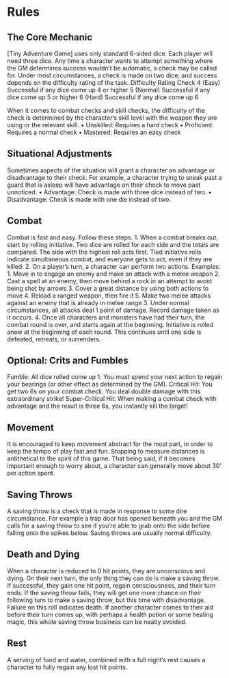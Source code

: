 # Rules
## The Core Mechanic
[Tiny Adventure Game] uses only standard 6-sided dice. Each player will need three dice.
Any time a character wants to attempt something where the GM determines success wouldn’t be automatic, a check may be called for. Under most circumstances, a check is made on two dice, and success depends on the difficulty rating of the task.
Difficulty Rating
Check
4 (Easy)
Successful if any dice come up 4 or higher
5 (Normal)
Successful if any dice come up 5 or higher
6 (Hard)
Successful if any dice come up 6

When it comes to combat checks and skill checks, the difficulty of the check is determined by the character’s skill level with the weapon they are using or the relevant skill.
    • Unskilled: Requires a hard check
    • Proficient: Requires a normal check
    • Mastered: Requires an easy check
## Situational Adjustments
Sometimes aspects of the situation will grant a character an advantage or disadvantage to their check. For example, a character trying to sneak past a guard that is asleep will have advantage on their check to move past unnoticed.
    • Advantage: Check is made with three dice instead of two.
    • Disadvantage: Check is made with one die instead of two.

## Combat
Combat is fast and easy. Follow these steps.
    1. When a combat breaks out, start by rolling initiative. Two dice are rolled for each side and the totals are compared. The side with the highest roll acts first. Tied initiative rolls indicate simultaneous combat, and everyone gets to act, even if they are killed.
    2. On a player’s turn, a character can perform two actions. Examples:
        1. Move in to engage an enemy and make an attack with a melee weapon
        2. Cast a spell at an enemy, then move behind a rock in an attempt to avoid being shot by arrows
        3. Cover a great distance by using both actions to move
        4. Reload a ranged weapon, then fire it
        5. Make two melee attacks against an enemy that is already in melee range
    3. Under normal circumstances, all attacks deal 1 point of damage. Record damage taken as it occurs.
    4. Once all characters and monsters have had their turn, the combat round is over, and starts again at the beginning. Initiative is rolled anew at the beginning of each round. This continues until one side is defeated, retreats, or surrenders.
## Optional: Crits and Fumbles
Fumble: All dice rolled come up 1. You must spend your next action to regain your bearings (or other effect as determined by the GM).
Critical Hit: You get two 6s on your combat check. You deal double damage with this extraordinary strike!
Super-Critical Hit: When making a combat check with advantage and the result is three 6s, you instantly kill the target!
## Movement
It is encouraged to keep movement abstract for the most part, in order to keep the tempo of play fast and fun. Stopping to measure distances is antithetical to the spirit of this game. That being said, if it becomes important enough to worry about, a character can generally move about 30’ per action spent.
## Saving Throws
A saving throw is a check that is made in response to some dire circumstance. For example a trap door has opened beneath you and the GM calls for a saving throw to see if you’re able to grab onto the side before falling onto the spikes below.
Saving throws are usually normal difficulty.
## Death and Dying
When a character is reduced to 0 hit points, they are unconscious and dying. On their next turn, the only thing they can do is make a saving throw. If successful, they gain one hit point, regain consciousness, and their turn ends. If the saving throw fails, they will get one more chance on their following turn to make a saving throw, but this time with disadvantage. Failure on this roll indicates death.
If another character comes to their aid before their turn comes up, with perhaps a health potion or some healing magic, this whole saving throw business can be neatly avoided.
## Rest
A serving of food and water, combined with a full night’s rest causes a character to fully regain any lost hit points.

